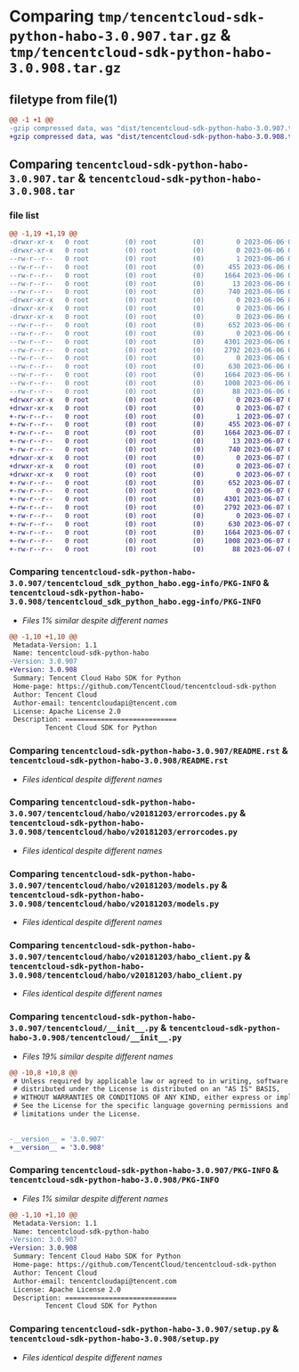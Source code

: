 # Comparing `tmp/tencentcloud-sdk-python-habo-3.0.907.tar.gz` & `tmp/tencentcloud-sdk-python-habo-3.0.908.tar.gz`

## filetype from file(1)

```diff
@@ -1 +1 @@
-gzip compressed data, was "dist/tencentcloud-sdk-python-habo-3.0.907.tar", last modified: Tue Jun  6 02:27:51 2023, max compression
+gzip compressed data, was "dist/tencentcloud-sdk-python-habo-3.0.908.tar", last modified: Wed Jun  7 00:25:34 2023, max compression
```

## Comparing `tencentcloud-sdk-python-habo-3.0.907.tar` & `tencentcloud-sdk-python-habo-3.0.908.tar`

### file list

```diff
@@ -1,19 +1,19 @@
-drwxr-xr-x   0 root         (0) root         (0)        0 2023-06-06 02:27:51.000000 tencentcloud-sdk-python-habo-3.0.907/
-drwxr-xr-x   0 root         (0) root         (0)        0 2023-06-06 02:27:51.000000 tencentcloud-sdk-python-habo-3.0.907/tencentcloud_sdk_python_habo.egg-info/
--rw-r--r--   0 root         (0) root         (0)        1 2023-06-06 02:27:51.000000 tencentcloud-sdk-python-habo-3.0.907/tencentcloud_sdk_python_habo.egg-info/dependency_links.txt
--rw-r--r--   0 root         (0) root         (0)      455 2023-06-06 02:27:51.000000 tencentcloud-sdk-python-habo-3.0.907/tencentcloud_sdk_python_habo.egg-info/SOURCES.txt
--rw-r--r--   0 root         (0) root         (0)     1664 2023-06-06 02:27:51.000000 tencentcloud-sdk-python-habo-3.0.907/tencentcloud_sdk_python_habo.egg-info/PKG-INFO
--rw-r--r--   0 root         (0) root         (0)       13 2023-06-06 02:27:51.000000 tencentcloud-sdk-python-habo-3.0.907/tencentcloud_sdk_python_habo.egg-info/top_level.txt
--rw-r--r--   0 root         (0) root         (0)      740 2023-06-06 02:27:51.000000 tencentcloud-sdk-python-habo-3.0.907/README.rst
-drwxr-xr-x   0 root         (0) root         (0)        0 2023-06-06 02:27:51.000000 tencentcloud-sdk-python-habo-3.0.907/tencentcloud/
-drwxr-xr-x   0 root         (0) root         (0)        0 2023-06-06 02:27:51.000000 tencentcloud-sdk-python-habo-3.0.907/tencentcloud/habo/
-drwxr-xr-x   0 root         (0) root         (0)        0 2023-06-06 02:27:51.000000 tencentcloud-sdk-python-habo-3.0.907/tencentcloud/habo/v20181203/
--rw-r--r--   0 root         (0) root         (0)      652 2023-06-06 02:27:51.000000 tencentcloud-sdk-python-habo-3.0.907/tencentcloud/habo/v20181203/errorcodes.py
--rw-r--r--   0 root         (0) root         (0)        0 2023-06-06 02:27:51.000000 tencentcloud-sdk-python-habo-3.0.907/tencentcloud/habo/v20181203/__init__.py
--rw-r--r--   0 root         (0) root         (0)     4301 2023-06-06 02:27:51.000000 tencentcloud-sdk-python-habo-3.0.907/tencentcloud/habo/v20181203/models.py
--rw-r--r--   0 root         (0) root         (0)     2792 2023-06-06 02:27:51.000000 tencentcloud-sdk-python-habo-3.0.907/tencentcloud/habo/v20181203/habo_client.py
--rw-r--r--   0 root         (0) root         (0)        0 2023-06-06 02:27:51.000000 tencentcloud-sdk-python-habo-3.0.907/tencentcloud/habo/__init__.py
--rw-r--r--   0 root         (0) root         (0)      630 2023-06-06 02:27:51.000000 tencentcloud-sdk-python-habo-3.0.907/tencentcloud/__init__.py
--rw-r--r--   0 root         (0) root         (0)     1664 2023-06-06 02:27:51.000000 tencentcloud-sdk-python-habo-3.0.907/PKG-INFO
--rw-r--r--   0 root         (0) root         (0)     1008 2023-06-06 02:27:51.000000 tencentcloud-sdk-python-habo-3.0.907/setup.py
--rw-r--r--   0 root         (0) root         (0)       88 2023-06-06 02:27:51.000000 tencentcloud-sdk-python-habo-3.0.907/setup.cfg
+drwxr-xr-x   0 root         (0) root         (0)        0 2023-06-07 00:25:34.000000 tencentcloud-sdk-python-habo-3.0.908/
+drwxr-xr-x   0 root         (0) root         (0)        0 2023-06-07 00:25:34.000000 tencentcloud-sdk-python-habo-3.0.908/tencentcloud_sdk_python_habo.egg-info/
+-rw-r--r--   0 root         (0) root         (0)        1 2023-06-07 00:25:34.000000 tencentcloud-sdk-python-habo-3.0.908/tencentcloud_sdk_python_habo.egg-info/dependency_links.txt
+-rw-r--r--   0 root         (0) root         (0)      455 2023-06-07 00:25:34.000000 tencentcloud-sdk-python-habo-3.0.908/tencentcloud_sdk_python_habo.egg-info/SOURCES.txt
+-rw-r--r--   0 root         (0) root         (0)     1664 2023-06-07 00:25:34.000000 tencentcloud-sdk-python-habo-3.0.908/tencentcloud_sdk_python_habo.egg-info/PKG-INFO
+-rw-r--r--   0 root         (0) root         (0)       13 2023-06-07 00:25:34.000000 tencentcloud-sdk-python-habo-3.0.908/tencentcloud_sdk_python_habo.egg-info/top_level.txt
+-rw-r--r--   0 root         (0) root         (0)      740 2023-06-07 00:25:34.000000 tencentcloud-sdk-python-habo-3.0.908/README.rst
+drwxr-xr-x   0 root         (0) root         (0)        0 2023-06-07 00:25:34.000000 tencentcloud-sdk-python-habo-3.0.908/tencentcloud/
+drwxr-xr-x   0 root         (0) root         (0)        0 2023-06-07 00:25:34.000000 tencentcloud-sdk-python-habo-3.0.908/tencentcloud/habo/
+drwxr-xr-x   0 root         (0) root         (0)        0 2023-06-07 00:25:34.000000 tencentcloud-sdk-python-habo-3.0.908/tencentcloud/habo/v20181203/
+-rw-r--r--   0 root         (0) root         (0)      652 2023-06-07 00:25:34.000000 tencentcloud-sdk-python-habo-3.0.908/tencentcloud/habo/v20181203/errorcodes.py
+-rw-r--r--   0 root         (0) root         (0)        0 2023-06-07 00:25:34.000000 tencentcloud-sdk-python-habo-3.0.908/tencentcloud/habo/v20181203/__init__.py
+-rw-r--r--   0 root         (0) root         (0)     4301 2023-06-07 00:25:34.000000 tencentcloud-sdk-python-habo-3.0.908/tencentcloud/habo/v20181203/models.py
+-rw-r--r--   0 root         (0) root         (0)     2792 2023-06-07 00:25:34.000000 tencentcloud-sdk-python-habo-3.0.908/tencentcloud/habo/v20181203/habo_client.py
+-rw-r--r--   0 root         (0) root         (0)        0 2023-06-07 00:25:34.000000 tencentcloud-sdk-python-habo-3.0.908/tencentcloud/habo/__init__.py
+-rw-r--r--   0 root         (0) root         (0)      630 2023-06-07 00:25:34.000000 tencentcloud-sdk-python-habo-3.0.908/tencentcloud/__init__.py
+-rw-r--r--   0 root         (0) root         (0)     1664 2023-06-07 00:25:34.000000 tencentcloud-sdk-python-habo-3.0.908/PKG-INFO
+-rw-r--r--   0 root         (0) root         (0)     1008 2023-06-07 00:25:34.000000 tencentcloud-sdk-python-habo-3.0.908/setup.py
+-rw-r--r--   0 root         (0) root         (0)       88 2023-06-07 00:25:34.000000 tencentcloud-sdk-python-habo-3.0.908/setup.cfg
```

### Comparing `tencentcloud-sdk-python-habo-3.0.907/tencentcloud_sdk_python_habo.egg-info/PKG-INFO` & `tencentcloud-sdk-python-habo-3.0.908/tencentcloud_sdk_python_habo.egg-info/PKG-INFO`

 * *Files 1% similar despite different names*

```diff
@@ -1,10 +1,10 @@
 Metadata-Version: 1.1
 Name: tencentcloud-sdk-python-habo
-Version: 3.0.907
+Version: 3.0.908
 Summary: Tencent Cloud Habo SDK for Python
 Home-page: https://github.com/TencentCloud/tencentcloud-sdk-python
 Author: Tencent Cloud
 Author-email: tencentcloudapi@tencent.com
 License: Apache License 2.0
 Description: ============================
         Tencent Cloud SDK for Python
```

### Comparing `tencentcloud-sdk-python-habo-3.0.907/README.rst` & `tencentcloud-sdk-python-habo-3.0.908/README.rst`

 * *Files identical despite different names*

### Comparing `tencentcloud-sdk-python-habo-3.0.907/tencentcloud/habo/v20181203/errorcodes.py` & `tencentcloud-sdk-python-habo-3.0.908/tencentcloud/habo/v20181203/errorcodes.py`

 * *Files identical despite different names*

### Comparing `tencentcloud-sdk-python-habo-3.0.907/tencentcloud/habo/v20181203/models.py` & `tencentcloud-sdk-python-habo-3.0.908/tencentcloud/habo/v20181203/models.py`

 * *Files identical despite different names*

### Comparing `tencentcloud-sdk-python-habo-3.0.907/tencentcloud/habo/v20181203/habo_client.py` & `tencentcloud-sdk-python-habo-3.0.908/tencentcloud/habo/v20181203/habo_client.py`

 * *Files identical despite different names*

### Comparing `tencentcloud-sdk-python-habo-3.0.907/tencentcloud/__init__.py` & `tencentcloud-sdk-python-habo-3.0.908/tencentcloud/__init__.py`

 * *Files 19% similar despite different names*

```diff
@@ -10,8 +10,8 @@
 # Unless required by applicable law or agreed to in writing, software
 # distributed under the License is distributed on an "AS IS" BASIS,
 # WITHOUT WARRANTIES OR CONDITIONS OF ANY KIND, either express or implied.
 # See the License for the specific language governing permissions and
 # limitations under the License.
 
 
-__version__ = '3.0.907'
+__version__ = '3.0.908'
```

### Comparing `tencentcloud-sdk-python-habo-3.0.907/PKG-INFO` & `tencentcloud-sdk-python-habo-3.0.908/PKG-INFO`

 * *Files 1% similar despite different names*

```diff
@@ -1,10 +1,10 @@
 Metadata-Version: 1.1
 Name: tencentcloud-sdk-python-habo
-Version: 3.0.907
+Version: 3.0.908
 Summary: Tencent Cloud Habo SDK for Python
 Home-page: https://github.com/TencentCloud/tencentcloud-sdk-python
 Author: Tencent Cloud
 Author-email: tencentcloudapi@tencent.com
 License: Apache License 2.0
 Description: ============================
         Tencent Cloud SDK for Python
```

### Comparing `tencentcloud-sdk-python-habo-3.0.907/setup.py` & `tencentcloud-sdk-python-habo-3.0.908/setup.py`

 * *Files identical despite different names*

